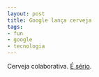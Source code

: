 ```yaml
---
layout: post
title: Google lança cerveja
tags:
- fun
- google
- tecnologia
---
```


Cerveja colaborativa. [É sério](http://www.pcworld.com/article/240952/google_tries_its_hand_at_beer.html).
